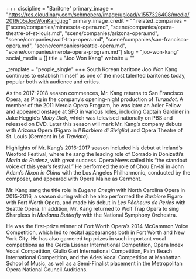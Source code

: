 +++
discipline = "Baritone"
primary_image = "https://res.cloudinary.com/schmopera/image/upload/v1557326408/media/2019/05/JooWonKang.jpg"
primary_image_credit = ""
related_companies = ["scene/companies/minnesota-opera.md", "scene/companies/opera-theatre-of-st-louis.md", "scene/companies/arizona-opera.md", "scene/companies/wolf-trap-opera.md", "scene/companies/san-francisco-opera.md", "scene/companies/seattle-opera.md", "scene/companies/merola-opera-program.md"]
slug = "joo-won-kang"
social_media = []
title = "Joo Won Kang"
website = ""

_template = "people_single"
+++
South Korean baritone Joo Won Kang continues to establish himself as one of the most talented baritones today, popular both with audience and critics.

As the 2017-2018 season commences, Mr. Kang returns to San Francisco Opera, as Ping in the company’s opening-night production of _Turandot_. A member of the 2011 Merola Opera Program, he was later an Adler Fellow and appeared onstage at SFO in various roles, including Captain Gardiner in Jake Heggie’s _Moby Dick_, which was televised nationally on PBS and released on DVD. Later this season will mark Mr. Kang’s company debuts with Arizona Opera (Figaro in _Il Barbiere di Siviglia_) and Opera Theatre of St. Louis (Germont in _La Traviata_).

Highlights of Mr. Kang’s 2016-2017 season included his debut at Ireland’s Wexford Festival, where he sang the leading role of Corrado in Donizetti’s _Maria de Rudenz_, with great success. Opera News called his “the standout voice of this year’s festival.” He performed the role of Chou En-lai in John Adam’s _Nixon in China_ with the Los Angeles Philharmonic, conducted by the composer, and appeared with Opera Maine as Germont.

Mr. Kang sang the title role in _Eugene Onegin_ with North Carolina Opera in 2015-2016, a season during which he also performed the _Barbiere_ Figaro with Fort Worth Opera, and made his debut in _Les Pêcheurs de Perles_ with Seattle Opera. In addition, Mr. Kang returned to Wolf Trap Opera to sing Sharpless in _Madama Butterfly_ with the National Symphony Orchestra.

He was the first-prize winner of Fort Worth Opera’s 2014 McCammon Voice Competition, which led to recital appearances both in Fort Worth and New York City. He has also garnered top prizes in such important vocal competitions as the Gerda Lissner International Competition, Opera Index Vocal Competition, Giulio Gari International Competition, Palm Beach International Competition, and the Ades Vocal Competition at Manhattan School of Music, as well as a Semi-Finalist placement in the Metropolitan Opera National Council Auditions.